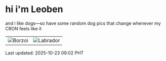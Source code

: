 # hi i'm Leoben

and i like dogs—so have some random dog pics that change whenever my CRON feels like it

|  |  |
|--------|----------|
| ![Borzoi](https://random-dog-vercel.vercel.app/api/random-borzoi?v=1761181340) | ![Labrador](https://random-dog-vercel.vercel.app/api/random-labrador?v=1761181340) |

Last updated: 2025-10-23 09:02 PHT
